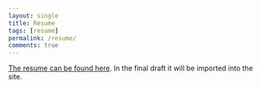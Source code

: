 ```yaml
---
layout: single
title: Resume
tags: [resume]
permalink: /resume/
comments: true
---
```


[The resume can be found here](/images/blog/trinitron1.jpg). In the final draft it will be imported into the site.
